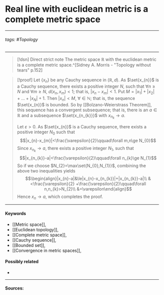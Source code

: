 # Real line with euclidean metric is a complete metric space
***
###### tags: #Topology 
***
>[!dsn] Direct strict note
>The metric space $\mathbb{R}$ with the euclidean metric is a complete metric space.^[Sidney A. Morris - "Topology without tears" p.152]

>[!proof]
>Let $\{x_{n}\}$ be any Cauchy sequence in $(\mathbb{R},d)$.
>As $\set{x_{n}}$ is a Cauchy sequence, there exists a positive integer $N$, such that $\forall n\ge N$ and $\forall m\ge N$, $d(x_{n},x_{m})<1$; that is, $|x_{n}-x_{m}|<1$. Put $M=|x_{1}|+|x_{2}|+\dots+|x_{N}|+1$. Then $|x_{n}|<M$, $\forall\in\mathbb{N}$; that is, the sequence $\set{x_{n}}$ is bounded.
>So by [[Bolzano-Weierstrass Theorem]], this sequence has a convergent subsequence; that is, there is an $a\in\mathbb{R}$ and a subsequence $\set{x_{n_{k}}}$ with $x_{n_{k}}\to a$.
>
>Let $\varepsilon>0$. As $\set{x_{n}}$ is a Cauchy sequence, there exists a positive integer $N_{0}$ such that 
>$$|x_{n}-x_{m}|<\frac{\varepsilon}{2}\qquad\forall m,n\ge N_{0}$$
>Since $x_{n_{k}}\to a$, there exists a positive integer $N_{1}$, such that
>$$|x_{n_{k}}-a|<\frac{\varepsilon}{2}\qquad\forall n_{k}\ge N_{1}$$
>So if we choose $N_{2}=\max\set{N_{0},N_{1}}$, combining the above two inequalities yields
>$$\begin{align}|x_{n}-a|&\le|x_{n}-x_{n_{k}}|+|x_{n_{k}}-a|\\ &<\frac{\varepsilon}{2} +\frac{\varepsilon}{2}\qquad\forall n,n_{k}>N_{2}\\ &=\varepsilon\end{align}$$
>Hence $x_{n}\to a$, which completes the proof.
***
#### Keywords
- [[Metric space]],
- [[Euclidean topology]],
- [[Complete metric space]],
- [[Cauchy sequence]],
- [[Bounded set]],
- [[Convergence in metric spaces]],
#### Possibly related
- 
***
#### Sources: